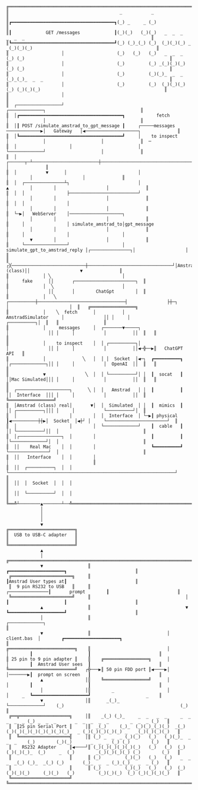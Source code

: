     ╔═════════════════════════════════════════════════════════════════════════════════════════════════════════════════════════════════╗
    ║                                          _           _                                                                          ║
    ║┏━━━━━━━━━━━━━━━━━━━━━━━━━━━━━━━━━━━━━━━┓(_) _     _ (_)                                                                         ║
    ║┃             GET /messages             ┃(_)(_)   (_)(_)   _  _  _        _  _  _                                                ║
    ║┗━━━━━━━━━━━━━━━━━━━━━━━━━━━━━━━━━━━━━━━┛(_) (_)_(_) (_)  (_)(_)(_) _   _(_)(_)(_)                                               ║
    ║                    │                    (_)   (_)   (_)   _  _  _ (_) (_)                                                       ║
    ║                    │                    (_)         (_) _(_)(_)(_)(_) (_)                                                       ║
    ║                    │                    (_)         (_)(_)_  _  _ (_)_(_)_  _  _                                                ║
    ║                    │                    (_)         (_)  (_)(_)(_)  (_) (_)(_)(_)                                               ║
    ║                    │                                                                                                            ║
    ║  ┌─────────────────┘                                                         ┌─────────────┐                                    ║
    ║  │┏━━━━━━━━━━━━━━━━━━━━━━━━━━━━━━━━━━━━━━━┓            fetch                 │             │                                    ║
    ║  │┃ POST /simulate_amstrad_to_gpt_message ┃     ┌─────messages ─────────────▶│   Gateway   │◀────────────────────┐              ║
    ║  │┗━━━━━━━━━━━━━━━━━━━━━━━━━━━━━━━━━━━━━━━┛     │    to inspect              │             │                     │              ║  ─
    ║  │                    │                         │                            └─────────────┘                     │              ║
    ║  │           ┌──────┬─┴─────────────────────────┼────────────────────────────────────────────┐                   │              ║
    ║  │           ▼      │                           │                                   │        │                   │              ║
    ║  │  ┌───────────────┴┐                          │                          ▲        │        │                   │              ║
    ║  │  │                ├──────────────────────────┘                          │        │        │                   │              ║
    ║  │  │                │                                                     │        │        │                   │              ║
    ║  └─▶│   WebServer    │────────────────────┐                                │        │        │                   │              ║
    ║     │                │ simulate_amstrad_to│gpt_message                     │        │        │                   │              ║
    ║     │                │                    │                                │        ▼        │                   │              ║
    ║     └────────────────┘                    │  simulate_gpt_to_amstrad_reply │┌───────────────┐│                   │              ║
    ║             ┌╳────────────────────────────┼────────────────────────────────┘│Amstrad (class)││                   ▼              ║
    ║             │ ╲                           │                                 │     fake      ││       ┌───────────────────────┐  ║
    ║             │  ╲                          │                                 │               ││       │        ChatGpt        │  ║
    ║             │   ╲              ┌──────────┼─────────────────────────────────┤               ├┼─┐     │                       │  ║   ╔═════════════════╗
    ║             │    ╲  fetch      │          │            AmstradSimulator     │               ││ │     │           ┌──────────┐│  ║   ║                 ║
    ║             │     messages     │  ┌───────▼─────┐                           │               ││ │     │           │          ││  ║   ║                 ║
    ║             │    to inspect    │  │ ┌──────────┐│                           │               ││ │     │           │          ││◀─╬──▶║   ChatGPT API   ║
    ║             │              ╲   │  │ │  Socket  │◀─┐  ┏━━━━━━━━━━┓           │┌─────────────┐││ │     │           │  OpenAI  ││  ║   ║                 ║
    ║             ▼               ╲  │  │ └──────────┘│ │  ┃  socat   ┃           ││Mac Simulated│││ │     │           │          ││  ║   ║                 ║
    ║  ┌────────────────────┐      ╲ │  │   Amstrad   │ │  ┃          ┃           ││  Interface  │││ │     │           │          ││  ║   ╚═════════════════╝
    ║  │Amstrad (class) real│       ▼│  │  Simulated  │ │  ┃  mimics  ┃           ││ ┌──────────┐│││ │     │           └──────────┘│  ║
    ║  │                    │        │  │  Interface  │ └─▶┃ physical ┃◀──────────┼┼▶│  Socket  │◀┼┘ │     └───────────────────────┘  ║
    ║  │                    │        │  └─────────────┘    ┃  cable   ┃           ││ └──────────┘││  │                                ║
    ║  │┌────────────────┐  │        │                     ┃          ┃           │└─────────────┘│  │                                ║
    ║  ││    Real Mac    │  │        │                     ┗━━━━━━━━━━┛           └───────────────┘  │                                ║
    ║  ││   Interface    │  │        │                                                               │                                ║
    ║  ││  ┌──────────┐  │  │        └───────────────────────────────────────────────────────────────┘                                ║
    ║  ││  │  Socket  │  │  │                                                                                                         ║
    ║  ││  └──────────┘  │  │                                                                                                         ║
    ╚══╩┴────────▲───────┴──╩═════════════════════════════════════════════════════════════════════════════════════════════════════════╝
                 │
                 │
                 │
                 ▼
    ╔═════════════════════════╗
    ║  USB to USB-C adapter   ║
    ║                         ║
    ╚═════════════════════════╝
                 ▲
                 │                 ╔═════════════════════════════════════════════════════════════════════════════════════════════════════╗
                 ▼                 ║                                                    ┏━━━━━━━━━━━━━━━━━━━━━┓                          ║
     ╔═══════════════════════╗     ║                                                    ┃Amstrad User types at┃                          ║
     ║  9 pin RS232 to USB   ║     ║                                    ┌───────────────┃       prompt        ┃                          ║
     ╚═══════════════════════╝     ║                                    │               ┃                     ┃                          ║
                 ▲                 ║                                    ▼               ┗━━━━━━━━━━━━━━━━━━━━━┛                          ║
                 │                 ║                             ┌─────────────┐                                                         ║
                 ▼                 ║                             │ client.bas  │        ┏━━━━━━━━━━━━━━━━━━━━━┓                          ║
    ╔═════════════════════════╗    ║                             │             │        ┃                     ┃                          ║
    ║ 25 pin to 9 pin adapter ║    ║    ╔═════════════════╗      │             │        ┃  Amstrad User sees  ┃                          ║
    ╚═════════════════════════╝   ┌╬───▶║ 50 pin FDD port ║◀────▶│             │───────▶┃  prompt on screen   ┃                          ║
                 ▲                │║    ╚═════════════════╝      │             │        ┃                     ┃                          ║
                 │                │║        _                    │             │     _  ┗━━━━━━━━━━━━━━━━━━━━━┛                     _    ║
                 ▼                │║      _(_)_                  └─────────────┘    (_)                                            (_)   ║
     ╔══╦═══════════════════╗     │║    _(_) (_)_     _  _   _  _     _  _  _  _  _ (_) _  _  _       _  _  _  _  _        _  _  _ (_)   ║
     ║  ║25 pin Serial Port ║     │║  _(_)     (_)_  (_)(_)_(_)(_)  _(_)(_)(_)(_)(_)(_)(_)(_)(_)_  _ (_)(_)(_)(_)(_) _   _(_)(_)(_)(_)   ║
     ║  ╚═══════════════════╣     │║ (_) _  _  _ (_)(_)   (_)   (_)(_)_  _  _  _    (_)        (_)(_)       _  _  _ (_) (_)        (_)   ║
     ║    RS232 Adapter     ║◀────┘║ (_)(_)(_)(_)(_)(_)   (_)   (_)  (_)(_)(_)(_)_  (_)     _  (_)        _(_)(_)(_)(_) (_)        (_)   ║
     ║                      ║      ║ (_)         (_)(_)   (_)   (_)   _  _  _  _(_) (_)_  _(_) (_)       (_)_  _  _ (_)_(_)_  _  _ (_)   ║
     ║                      ║      ║ (_)         (_)(_)   (_)   (_)  (_)(_)(_)(_)     (_)(_)   (_)         (_)(_)(_)  (_) (_)(_)(_)(_)   ║
     ╚══════════════════════╝      ╚═════════════════════════════════════════════════════════════════════════════════════════════════════╝
